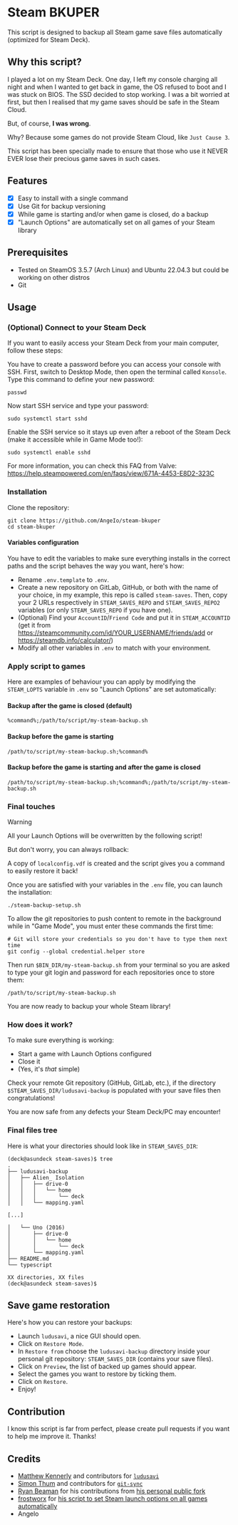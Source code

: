 # Steam BKUPER
This script is designed to backup all Steam game save files automatically (optimized for Steam Deck).

## Why this script?
I played a lot on my Steam Deck. One day, I left my console charging all night and when I wanted to get back in game, the OS refused to boot and I was stuck on BIOS. The SSD decided to stop working.
I was a bit worried at first, but then I realised that my game saves should be safe in the Steam Cloud.

But, of course, **I was wrong**.

Why? Because some games do not provide Steam Cloud, like `Just Cause 3`.

This script has been specially made to ensure that those who use it NEVER EVER lose their precious game saves in such cases.

## Features
- [x] Easy to install with a single command
- [x] Use Git for backup versioning
- [x] While game is starting and/or when game is closed, do a backup
- [x] "Launch Options" are automatically set on all games of your Steam library

## Prerequisites
- Tested on SteamOS 3.5.7 (Arch Linux) and Ubuntu 22.04.3 but could be working on other distros
- Git

## Usage
### (Optional) Connect to your Steam Deck
If you want to easily access your Steam Deck from your main computer, follow these steps:

You have to create a password before you can access your console with SSH.
First, switch to Desktop Mode, then open the terminal called `Konsole`.
Type this command to define your new password:
```
passwd
```
Now start SSH service and type your password:
```
sudo systemctl start sshd
```
Enable the SSH service so it stays up even after a reboot of the Steam Deck (make it accessible while in Game Mode too!):
```
sudo systemctl enable sshd
```
For more information, you can check this FAQ from Valve: https://help.steampowered.com/en/faqs/view/671A-4453-E8D2-323C

### Installation
Clone the repository:
```
git clone https://github.com/AngeIo/steam-bkuper
cd steam-bkuper
```

#### Variables configuration
You have to edit the variables to make sure everything installs in the correct paths and the script behaves the way you want, here's how:

- Rename `.env.template` to `.env`.
- Create a new repository on GitLab, GitHub, or both with the name of your choice, in my example, this repo is called `steam-saves`. Then, copy your 2 URLs respectively in `STEAM_SAVES_REPO` and `STEAM_SAVES_REPO2` variables (or only `STEAM_SAVES_REPO` if you have one).
- (Optional) Find your `AccountID`/`Friend Code` and put it in `STEAM_ACCOUNTID` (get it from https://steamcommunity.com/id/YOUR_USERNAME/friends/add or https://steamdb.info/calculator/)
- Modify all other variables in `.env` to match with your environment.

### Apply script to games
Here are examples of behaviour you can apply by modifying the `STEAM_LOPTS` variable in `.env` so "Launch Options" are set automatically:

#### Backup after the game is closed (default)
```
%command%;/path/to/script/my-steam-backup.sh
```

#### Backup before the game is starting
```
/path/to/script/my-steam-backup.sh;%command%
```

#### Backup before the game is starting and after the game is closed
```
/path/to/script/my-steam-backup.sh;%command%;/path/to/script/my-steam-backup.sh
```

### Final touches
> [!WARNING]
> All your Launch Options will be overwritten by the following script!
>
> But don't worry, you can always rollback:
>
> A copy of `localconfig.vdf` is created and the script gives you a command to easily restore it back!

Once you are satisfied with your variables in the `.env` file, you can launch the installation:
```
./steam-backup-setup.sh
```
To allow the git repositories to push content to remote in the background while in "Game Mode", you must enter these commands the first time:
```
# Git will store your credentials so you don't have to type them next time
git config --global credential.helper store
```
Then run `$BIN_DIR/my-steam-backup.sh` from your terminal so you are asked to type your git login and password for each repositories once to store them:
```
/path/to/script/my-steam-backup.sh
```
You are now ready to backup your whole Steam library!

### How does it work?
To make sure everything is working:
- Start a game with Launch Options configured
- Close it
- (Yes, it's _that_ simple)

Check your remote Git repository (GitHub, GitLab, etc.), if the directory `$STEAM_SAVES_DIR/ludusavi-backup` is populated with your save files then congratulations!

You are now safe from any defects your Steam Deck/PC may encounter!

### Final files tree
Here is what your directories should look like in `STEAM_SAVES_DIR`:
```
(deck@asundeck steam-saves)$ tree
.
├── ludusavi-backup
│   ├── Alien_ Isolation
│   │   ├── drive-0
│   │   │   └── home
│   │   │       └── deck
│   │   └── mapping.yaml

[...]

│   └── Uno (2016)
│       ├── drive-0
│       │   └── home
│       │       └── deck
│       └── mapping.yaml
├── README.md
└── typescript

XX directories, XX files
(deck@asundeck steam-saves)$
```

## Save game restoration
Here's how you can restore your backups:
- Launch `ludusavi`, a nice GUI should open.
- Click on `Restore Mode`.
- In `Restore from` choose the `ludusavi-backup` directory inside your personal git repository: `STEAM_SAVES_DIR` (contains your save files).
- Click on `Preview`, the list of backed up games should appear.
- Select the games you want to restore by ticking them.
- Click on `Restore`.
- Enjoy!

## Contribution
I know this script is far from perfect, please create pull requests if you want to help me improve it. Thanks!

## Credits
- [Matthew Kennerly](https://github.com/mtkennerly) and contributors for [`ludusavi`](https://github.com/mtkennerly/ludusavi)
- [Simon Thum](https://github.com/simonthum) and contributors for [`git-sync`](https://github.com/simonthum/git-sync)
- [Ryan Beaman](https://github.com/WisdomWolf) for his contributions from [his personal public fork](https://github.com/WisdomWolf/steam-bkuper)
- [frostworx](https://github.com/frostworx) for [his script to set Steam launch options on all games automatically](https://github.com/FeralInteractive/gamemode/issues/177)
- Angelo
